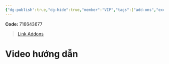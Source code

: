 ```yaml
---
{"dg-publish":true,"dg-hide":true,"member":"VIP","tags":["add-ons","excel"],"title":"Spreadsheet Import Plus","permalink":"/spreadsheet-import-plus/","hide":true,"dgPassFrontmatter":true}
---
```



**Code:** 716643677

> [Link Addons](https://ankiweb.net/shared/info/716643677)

# Video hướng dẫn
